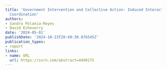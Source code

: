 ```yaml
---
title: 'Government Intervention and Collective Action: Induced Interaction Can Build
  Coordination'
authors:
- Sandra Polania-Reyes
- David Echeverry
date: '2024-05-01'
publishDate: '2024-10-23T20:49:30.876545Z'
publication_types:
- report
links:
- name: URL
  url: https://ssrn.com/abstract=4499175
---
```


